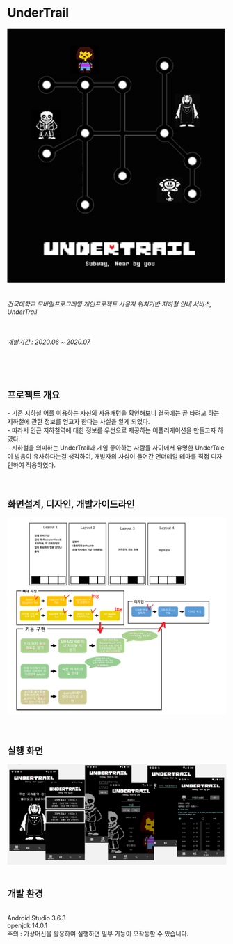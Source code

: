 # UnderTrail
<img src="/images/main.png" width=500/>
<h6><br>건국대학교 모바일프로그래밍 개인프로젝트 사용자 위치기반 지하철 안내 서비스, UnderTrail </h6>
<h6><br>개발기간 : 2020.06 ~ 2020.07</h6>
<br><br>
<h2>프로젝트 개요</h2>
- 기존 지하철 어플 이용하는 자신의 사용패턴을 확인해보니 결국에는 곧 타려고 하는 지하철에 관한 정보를 얻고자 한다는 사실을 알게 되었다.<br>
- 따라서 인근 지하철역에 대한 정보를 우선으로 제공하는 어플리케이션을 만들고자 하였다.<br>
- 지하철을 의미하는 UnderTrail과 게임 좋아하는 사람들 사이에서 유명한 UnderTale이 발음이 유사하다는걸 생각하여, 개발자의 사심이 들어간 언더테일 테마를 직접 디자인하여 적용하였다.<br>
<br><br>
<h2>화면설계, 디자인, 개발가이드라인</h2>
<img src="/images/predev.png" width=600 />
<br>
<br><br>
<h2>실행 화면</h2>
<img src="/images/screen.png" width=800 />
<br><br>
<h2>개발 환경</h2><br>
Android Studio 3.6.3 <br>
openjdk 14.0.1 <br>
주의 : 가상머신을 활용하여 실행하면 일부 기능이 오작동할 수 있습니다.
